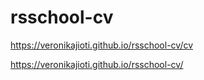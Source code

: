 # rsschool-cv


https://veronikajioti.github.io/rsschool-cv/cv


https://veronikajioti.github.io/rsschool-cv/
